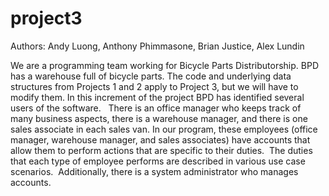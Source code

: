 # project3

Authors: Andy Luong, Anthony Phimmasone, Brian Justice, Alex Lundin

We are a programming team working for Bicycle Parts Distributorship. 
BPD has a warehouse full of bicycle parts. 
The code and underlying data structures from Projects 1 and 2 apply to Project 3, but we will have to modify them. 
In this increment of the project BPD has identified several users of the software.  
There is an office manager who keeps track of many business aspects, there is a warehouse manager, and there is one sales associate in each sales van.
In our program, these employees (office manager, warehouse manager, and sales associates) have accounts that allow them to perform actions that are specific to their duties. 
The duties that each type of employee performs are described in various use case scenarios. 
Additionally, there is a system administrator who manages accounts.
